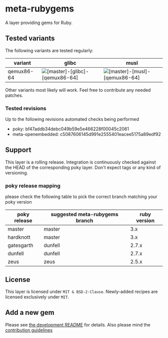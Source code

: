 # meta-rubygems

A layer providing gems for Ruby.

## Tested variants

The following variants are tested regularly:

| variant    | glibc                                                                                                                                           | musl                                                                                                                                          |
| ---------- | ----------------------------------------------------------------------------------------------------------------------------------------------- | --------------------------------------------------------------------------------------------------------------------------------------------- |
| qemux86-64 | ![[master]-[glibc]-[qemux86-64]](https://github.com/priv-kweihmann/meta-rubygems/workflows/%5Bmaster%5D-%5Bglibc%5D-%5Bqemux86-64%5D/badge.svg) | ![[master]-[musl]-[qemux86-64]](https://github.com/priv-kweihmann/meta-rubygems/workflows/%5Bmaster%5D-%5Bmusl%5D-%5Bqemux86-64%5D/badge.svg) |

Other variants most likely will work.
Feel free to contribute any needed patches.

### Tested revisions

Up to the following revisions automated checks being performed

* poky: bf47addb34debc049b59e5e466228f00045c2061
* meta-openembedded: c5087606145d991e2555401eacee5175a89edf92

## Support

This layer is a rolling release.
Integration is continuously checked against the HEAD of the corresponding poky layer.
Don't expect tags or any kind of versioning.

### poky release mapping

please check the following table to pick the correct branch matching your poky version

| poky release | suggested meta-rubygems branch | ruby version |
| ------------ | ------------------------------ | ------------ |
| master       | master                         | 3.x          |
| hardknott    | master                         | 3.x          |
| gatesgarth   | dunfell                        | 2.7.x        |
| dunfell      | dunfell                        | 2.7.x        |
| zeus         | zeus                           | 2.5.x        |

## License

This layer is licensed under `MIT & BSD-2-Clause`.
Newly-added recipes are licensed exclusively under `MIT`.

## Add a new gem

Please see [the development README](scripts/README.md) for details.
Also please mind the [contribution guidelines](CONTRIBUTING.md)
